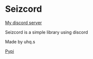# Seizcord


[My discord server](https://discord.gg/wyUuYr9DEN)


Seizcord is a simple library using discord 

Made by uhq.s


[Pypi](https://pypi.org/project/seizcord/)
